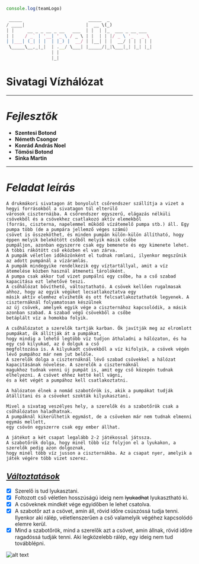 ```js
console.log(teamLogo)

 _____                         _____  _                
/ ____|                       |  __ \(_)               
| |     __ _ _ __ _ __   ___  | |  | |_  ___ _ __ ___  
| |    / _` | '__| '_ \ / _ \ | |  | | |/ _ \ '_ ` _ \
| |___| (_| | |  | |_) |  __/ | |__| | |  __/ | | | | |
 \_____\__,_|_|  | .__/ \___| |_____/|_|\___|_| |_| |_|
                 | |                                   
                 |_|                                   
```
# **Sivatagi Vízhálózat**

---
# *Fejlesztők*
* **Szentesi Botond**
* **Németh Csongor**
* **Konrád András Noel**
* **Tömösi Botond**
* **Sinka Martin**
---
# *Feladat leírás*

```
A drukmákori sivatagon át bonyolult csőrendszer szállítja a vizet a hegyi forrásokból a sivatagon túl elterülő 
városok ciszternáiba. A csőrendszer egyszerű, elágazás nélküli csövekből és a csövekhez csatlakozó aktív elemekből 
(forrás, ciszterna, napelemmel működő vízátemelő pumpa stb.) áll. Egy pumpa több (de a pumpára jellemző véges számú) 
csövet is összeköthet, és minden pumpán külön-külön állítható, hogy éppen melyik belekötött csőből melyik másik csőbe 
pumpáljon, azonban egyszerre csak egy bemenete és egy kimenete lehet. A többi rákötött cső eközben el van zárva. 
A pumpák véletlen időközönként el tudnak romlani, ilyenkor megszűnik az adott pumpánál a vízáramlás. 
A pumpák mindegyike rendelkezik egy víztartállyal, amit a víz átemelése közben használ átmeneti tárolóként. 
A pumpa csak akkor tud vizet pumpálni egy csőbe, ha a cső szabad kapacitása ezt lehetővé teszi.
A csőhálózat bővíthető, változtatható. A csövek kellően rugalmasak ahhoz, hogy az egyik végüket lecsatlakoztatva egy 
másik aktív elemhez elvihetők és ott felcsatlakoztathatók legyenek. A ciszternáknál folyamatosan készülnek 
az új csövek, amelyek egyik vége a ciszternához kapcsolódik, a másik azonban szabad. A szabad végű csövekből a csőbe 
betáplált víz a homokba folyik.

A csőhálózatot a szerelők tartják karban. Ők javítják meg az elromlott pumpákat, ők állítják át a pumpákat, 
hogy mindig a lehető legtöbb víz tudjon áthaladni a hálózaton, és ha egy cső kilyukad, az ő dolguk a cső 
megfoltozása is. A kilyukadt csövekből a víz kifolyik, a csövek végén lévő pumpához már nem jut belőle. 
A szerelők dolga a ciszternáknál lévő szabad csövekkel a hálózat kapacitásának növelése. A szerelők a ciszternáknál 
magukhoz tudnak venni új pumpát is, amit egy cső közepén tudnak elhelyezni. A csövet ehhez ketté kell vágni, 
és a két végét a pumpához kell csatlakoztatni.

A hálózaton élnek a nomád szabotőrök is, akik a pumpákat tudják átállítani és a csöveket szokták kilyukasztani.

Mivel a sivatag veszélyes hely, a szerelők és a szabotőrök csak a csőhálózaton haladhatnak. 
A pumpáknál kikerülhetik egymást, de a csöveken már nem tudnak elmenni egymás mellett, 
egy csövön egyszerre csak egy ember állhat.

A játékot a két csapat legalább 2-2 játékossal játssza. 
A szabotőrök dolga, hogy minél több víz folyjon el a lyukakon, a szerelők pedig azon dolgoznak, 
hogy minél több víz jusson a ciszternákba. Az a csapat nyer, amelyik a játék végére több vizet szerez.
```

##  [*Változtatások*](https://www.iit.bme.hu/file/11582/feladat "iit.bme.hu")
- [x] Szerelő is tud lyukasztani.
- [x] Foltozott cső véletlen hosszúságú ideig nem ~~lyukadhat~~ lyukasztható ki.
- [x] A csöveknek mindkét vége egyidőben le lehet csatolva.
- [x] A szabotőr azt a csövet, amin áll, rövid időre csúszóssá tudja tenni. Ilyenkor aki rálép, véletlenszerűen a cső 
valamelyik végéhez kapcsolódó elemre kerül.
- [x] Mind a szabotőrök, mind a szerelők azt a csövet, amin állnak, rövid időre ragadóssá tudják tenni.
Aki legközelebb rálép, egy ideig nem tud továbblépni.

![alt text](https://pbs.twimg.com/profile_images/3626454736/125a872edf2d09ea049828b138533e45_400x400.jpeg "+9feka")
